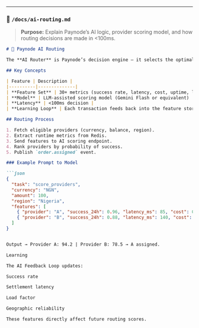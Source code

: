 
---

### 🧠 `/docs/ai-routing.md`

> **Purpose:** Explain Paynode’s AI logic, provider scoring model, and how routing decisions are made in <100ms.

```markdown
# 🧠 Paynode AI Routing

The **AI Router** is Paynode’s decision engine — it selects the optimal provider for every order based on real-time data.

## Key Concepts

| Feature | Description |
|----------|--------------|
| **Feature Set** | 30+ metrics (success rate, latency, cost, uptime, load, geo-distance) |
| **Model** | LLM-assisted scoring model (Gemini Flash or equivalent) |
| **Latency** | <100ms decision |
| **Learning Loop** | Each transaction feeds back into the feature store |

## Routing Process

1. Fetch eligible providers (currency, balance, region).
2. Extract runtime metrics from Redis.
3. Send features to AI scoring endpoint.
4. Rank providers by probability of success.
5. Publish `order.assigned` event.

### Example Prompt to Model

```json
{
  "task": "score_providers",
  "currency": "NGN",
  "amount": 100,
  "region": "Nigeria",
  "features": [
    { "provider": "A", "success_24h": 0.96, "latency_ms": 85, "cost": 0.4 },
    { "provider": "B", "success_24h": 0.88, "latency_ms": 140, "cost": 0.2 }
  ]
}


Output → Provider A: 94.2 | Provider B: 78.5 → A assigned.

Learning

The AI Feedback Loop updates:

Success rate

Settlement latency

Load factor

Geographic reliability

These features directly affect future routing scores.